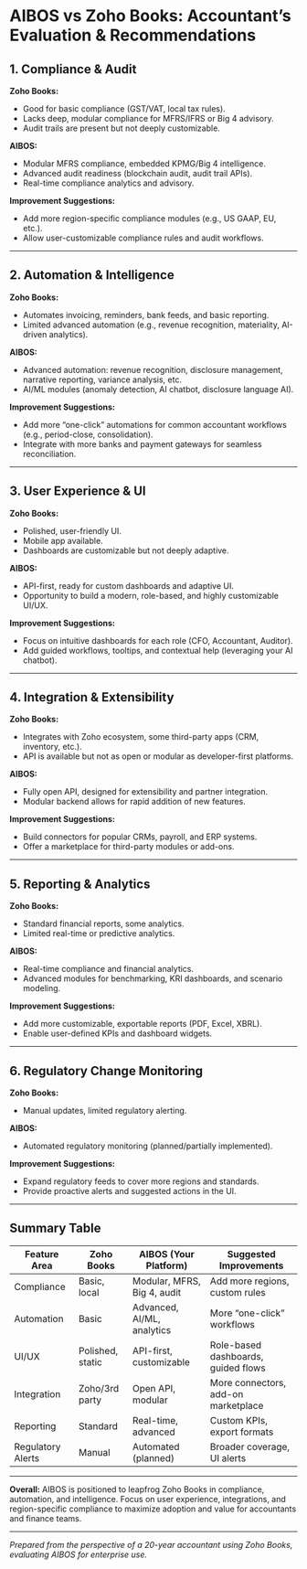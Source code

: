 # AIBOS vs Zoho Books: Accountant’s Evaluation & Recommendations

## 1. Compliance & Audit
**Zoho Books:**
- Good for basic compliance (GST/VAT, local tax rules).
- Lacks deep, modular compliance for MFRS/IFRS or Big 4 advisory.
- Audit trails are present but not deeply customizable.

**AIBOS:**
- Modular MFRS compliance, embedded KPMG/Big 4 intelligence.
- Advanced audit readiness (blockchain audit, audit trail APIs).
- Real-time compliance analytics and advisory.

**Improvement Suggestions:**
- Add more region-specific compliance modules (e.g., US GAAP, EU, etc.).
- Allow user-customizable compliance rules and audit workflows.

---

## 2. Automation & Intelligence
**Zoho Books:**
- Automates invoicing, reminders, bank feeds, and basic reporting.
- Limited advanced automation (e.g., revenue recognition, materiality, AI-driven analytics).

**AIBOS:**
- Advanced automation: revenue recognition, disclosure management, narrative reporting, variance analysis, etc.
- AI/ML modules (anomaly detection, AI chatbot, disclosure language AI).

**Improvement Suggestions:**
- Add more “one-click” automations for common accountant workflows (e.g., period-close, consolidation).
- Integrate with more banks and payment gateways for seamless reconciliation.

---

## 3. User Experience & UI
**Zoho Books:**
- Polished, user-friendly UI.
- Mobile app available.
- Dashboards are customizable but not deeply adaptive.

**AIBOS:**
- API-first, ready for custom dashboards and adaptive UI.
- Opportunity to build a modern, role-based, and highly customizable UI/UX.

**Improvement Suggestions:**
- Focus on intuitive dashboards for each role (CFO, Accountant, Auditor).
- Add guided workflows, tooltips, and contextual help (leveraging your AI chatbot).

---

## 4. Integration & Extensibility
**Zoho Books:**
- Integrates with Zoho ecosystem, some third-party apps (CRM, inventory, etc.).
- API is available but not as open or modular as developer-first platforms.

**AIBOS:**
- Fully open API, designed for extensibility and partner integration.
- Modular backend allows for rapid addition of new features.

**Improvement Suggestions:**
- Build connectors for popular CRMs, payroll, and ERP systems.
- Offer a marketplace for third-party modules or add-ons.

---

## 5. Reporting & Analytics
**Zoho Books:**
- Standard financial reports, some analytics.
- Limited real-time or predictive analytics.

**AIBOS:**
- Real-time compliance and financial analytics.
- Advanced modules for benchmarking, KRI dashboards, and scenario modeling.

**Improvement Suggestions:**
- Add more customizable, exportable reports (PDF, Excel, XBRL).
- Enable user-defined KPIs and dashboard widgets.

---

## 6. Regulatory Change Monitoring
**Zoho Books:**
- Manual updates, limited regulatory alerting.

**AIBOS:**
- Automated regulatory monitoring (planned/partially implemented).

**Improvement Suggestions:**
- Expand regulatory feeds to cover more regions and standards.
- Provide proactive alerts and suggested actions in the UI.

---

## Summary Table

| Feature Area         | Zoho Books         | AIBOS (Your Platform)         | Suggested Improvements                |
|----------------------|-------------------|-------------------------------|---------------------------------------|
| Compliance           | Basic, local      | Modular, MFRS, Big 4, audit  | Add more regions, custom rules        |
| Automation           | Basic             | Advanced, AI/ML, analytics   | More “one-click” workflows            |
| UI/UX                | Polished, static  | API-first, customizable      | Role-based dashboards, guided flows   |
| Integration          | Zoho/3rd party    | Open API, modular            | More connectors, add-on marketplace   |
| Reporting            | Standard          | Real-time, advanced          | Custom KPIs, export formats           |
| Regulatory Alerts    | Manual            | Automated (planned)          | Broader coverage, UI alerts           |

---

**Overall:**
AIBOS is positioned to leapfrog Zoho Books in compliance, automation, and intelligence. Focus on user experience, integrations, and region-specific compliance to maximize adoption and value for accountants and finance teams.

---

*Prepared from the perspective of a 20-year accountant using Zoho Books, evaluating AIBOS for enterprise use.*
